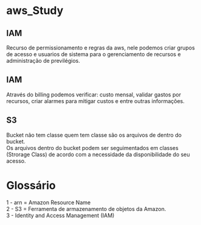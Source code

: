 # aws_Study
## IAM
Recurso de permissionamento e regras da aws, nele podemos criar grupos de acesso e usuarios de sistema para o gerenciamento de recursos e administração de previlégios.

## IAM
Através do billing podemos verificar: custo mensal, validar gastos por recursos, criar alarmes para mitigar custos e entre outras informações.

## S3
Bucket não tem classe quem tem classe são os arquivos de dentro do bucket.<br>
Os arquivos dentro do bucket podem ser seguimentados em classes (Strorage Class) de acordo com a necessidade da disponibilidade do seu acesso.<br>

# Glossário
1 - arn = Amazon Resource Name<br>
2 - S3 = Ferramenta de armazenamento de objetos da Amazon. <br>
3 - Identity and Access Management (IAM)

